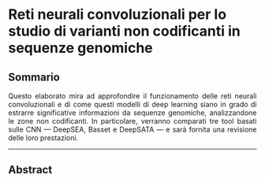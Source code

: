 # Reti neurali convoluzionali per lo studio di varianti non codificanti in sequenze genomiche

## Sommario

<div style="text-align: justify; text-justify: inter-word;">
<!-- BEGIN SOMMARIO -->
    Questo elaborato mira ad approfondire il funzionamento delle reti neurali convoluzionali e di come questi modelli di deep learning siano in grado di estrarre significative informazioni da sequenze genomiche, analizzandone le zone non codificanti. In particolare, verranno comparati tre tool basati sulle CNN — DeepSEA, Basset e DeepSATA — e sarà fornita una revisione delle loro prestazioni.
<!-- END SOMMARIO -->
</div>

___

## Abstract

<div style="text-align: justify; text-justify: inter-word;">
<!-- BEGIN ABSTRACT -->

<!-- END ABSTRACT -->
</div>
